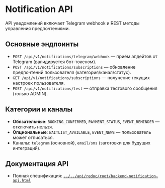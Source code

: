 # Notification API

API уведомлений включает Telegram webhook и REST методы управления предпочтениями.

## Основные эндпоинты

- `POST /api/v1/notifications/telegram/webhook` — приём апдейтов от Telegram (валидируется бот-токеном).
- `POST /api/v1/notifications/subscriptions` — обновление предпочтений пользователя (категория/канал/статус).
- `GET /api/v1/notifications/subscriptions` — получение текущих настроек пользователя.
- `POST /api/v1/notifications/test` — отправка тестового сообщения (только ADMIN).

## Категории и каналы

- **Обязательные**: `BOOKING_CONFIRMED`, `PAYMENT_STATUS`, `EVENT_REMINDER` — отключить нельзя.
- **Опциональные**: `WAITLIST_AVAILABLE`, `EVENT_NEWS` — пользователь может отписаться.
- Каналы: `telegram` (основной), `email/sms` (заготовки для будущих интеграций).

## Документация API
- Полная спецификация: [`../../api/redoc/root/backend-notification-api.html`](../../api/redoc/root/backend-notification-api.html)
